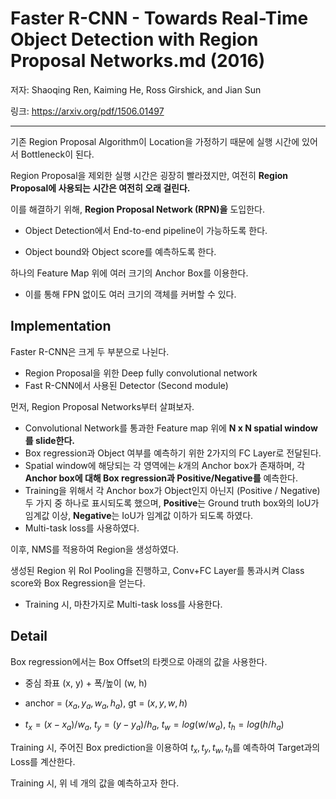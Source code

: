 # Faster R-CNN - Towards Real-Time Object Detection with Region Proposal Networks.md (2016)

저자: Shaoqing Ren, Kaiming He, Ross Girshick, and Jian Sun

링크: https://arxiv.org/pdf/1506.01497

___

기존 Region Proposal Algorithm이 Location을 가정하기 때문에 실행 시간에 있어서 Bottleneck이 된다.

Region Proposal을 제외한 실행 시간은 굉장히 빨라졌지만, 여전히 **Region Proposal에 사용되는 시간은 여전히 오래 걸린다.**

이를 해결하기 위해, **Region Proposal Network (RPN)을** 도입한다.

- Object Detection에서 End-to-end pipeline이 가능하도록 한다.

- Object bound와 Object score를 예측하도록 한다.

하나의 Feature Map 위에 여러 크기의 Anchor Box를 이용한다.

- 이를 통해 FPN 없이도 여러 크기의 객체를 커버할 수 있다.
  
## Implementation

Faster R-CNN은 크게 두 부분으로 나뉜다.

- Region Proposal을 위한 Deep fully convolutional network
- Fast R-CNN에서 사용된 Detector (Second module)

먼저, Region Proposal Networks부터 살펴보자.

- Convolutional Network를 통과한 Feature map 위에 **N x N spatial window를 slide한다.**
- Box regression과 Object 여부를 예측하기 위한 2가지의 FC Layer로 전달된다.
- Spatial window에 해당되는 각 영역에는 $k$개의 Anchor box가 존재하며, 각 **Anchor box에 대해 Box regression과 Positive/Negative를** 예측한다.
- Training을 위해서 각 Anchor box가 Object인지 아닌지 (Positive / Negative) 두 가지 중 하나로 표시되도록 했으며, **Positive**는 Ground truth box와의 IoU가 임계값 이상, **Negative**는 IoU가 임계값 이하가 되도록 하였다.
- Multi-task loss를 사용하였다.

이후, NMS를 적용하여 Region을 생성하였다.

생성된 Region 위 RoI Pooling을 진행하고, Conv+FC Layer를 통과시켜 Class score와 Box Regression을 얻는다.

- Training 시, 마찬가지로 Multi-task loss를 사용한다.

## Detail

Box regression에서는 Box Offset의 타켓으로 아래의 값을 사용한다.

- 중심 좌표 (x, y) + 폭/높이 (w, h)

- anchor = $(x_a, y_a, w_a, h_a)$, gt = $(x, y, w, h)$

- $t_x = (x-x_a) / w_a$, $t_y = (y-y_a) / h_a$, $t_w = log(w / w_a)$, $t_h = log(h / h_a)$

Training 시, 주어진 Box prediction을 이용하여 $t_x, t_y, t_w, t_h$를 예측하여 Target과의 Loss를 계산한다.

Training 시, 위 네 개의 값을 예측하고자 한다.

